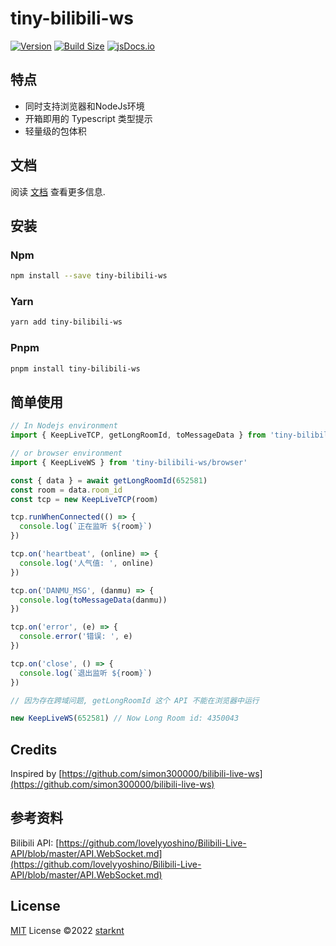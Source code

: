# tiny-bilibili-ws

[![Version](https://img.shields.io/npm/v/tiny-bilibili-ws?style=flat&colorA=000000&colorB=000000)](https://www.npmjs.com/package/tiny-bilibili-ws)
[![Build Size](https://img.shields.io/bundlephobia/minzip/jotai?label=bundle%20size&style=flat&colorA=000000&colorB=000000)](https://bundlephobia.com/result?p=tiny-bilibili-ws)
[![jsDocs.io](https://img.shields.io/badge/jsDocs.io-reference-blue)](https://www.jsdocs.io/package/tiny-bilibili-ws)

## 特点

- 同时支持浏览器和NodeJs环境
- 开箱即用的 Typescript 类型提示
- 轻量级的包体积

## 文档

阅读 [文档](https://starknt.github.io/tiny-bilibili-ws) 查看更多信息.

## 安装

### Npm

```bash
npm install --save tiny-bilibili-ws
```

### Yarn

```bash
yarn add tiny-bilibili-ws
```

### Pnpm

```bash
pnpm install tiny-bilibili-ws
```

## 简单使用

```typescript
// In Nodejs environment
import { KeepLiveTCP, getLongRoomId, toMessageData } from 'tiny-bilibili-ws'

// or browser environment
import { KeepLiveWS } from 'tiny-bilibili-ws/browser'

const { data } = await getLongRoomId(652581)
const room = data.room_id
const tcp = new KeepLiveTCP(room)

tcp.runWhenConnected(() => {
  console.log(`正在监听 ${room}`)
})

tcp.on('heartbeat', (online) => {
  console.log('人气值: ', online)
})

tcp.on('DANMU_MSG', (danmu) => {
  console.log(toMessageData(danmu))
})

tcp.on('error', (e) => {
  console.error('错误: ', e)
})

tcp.on('close', () => {
  console.log(`退出监听 ${room}`)
})

// 因为存在跨域问题, getLongRoomId 这个 API 不能在浏览器中运行

new KeepLiveWS(652581) // Now Long Room id: 4350043
```

## Credits

Inspired by [https://github.com/simon300000/bilibili-live-ws](https://github.com/simon300000/bilibili-live-ws)

## 参考资料

Bilibili API: [https://github.com/lovelyyoshino/Bilibili-Live-API/blob/master/API.WebSocket.md](https://github.com/lovelyyoshino/Bilibili-Live-API/blob/master/API.WebSocket.md)

## License

[MIT](./LICENSE) License ©2022 [starknt](https://github.com/starknt)
